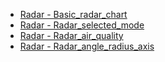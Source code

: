 - [Radar - Basic_radar_chart](Radar/basic_radar_chart.md 'include :type=code')
- [Radar - Radar_selected_mode](Radar/radar_selected_mode.md 'include :type=code')
- [Radar - Radar_air_quality](Radar/radar_air_quality.md 'include :type=code')
- [Radar - Radar_angle_radius_axis](Radar/radar_angle_radius_axis.md 'include :type=code')
